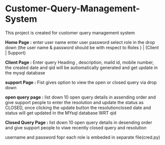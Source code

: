 # Customer-Query-Management-System
This project is created for customer query management system


**Home Page :**
enter user name
enter user password
select role in the drop down (the user name & password should be with respect to Roles ) | (Client | Support)


**Client Page :**
Enter query Heading , description, maild id, mobile number, the created date and qid will be autiomatically generated and get update in the mysql database


**support Page :**
Fist gives option to view the open or closed query via drop down


**open query page :**
list down 10 open query details in assending order and give support people to enter the resolution and update the status as CLOSED, once clicking the update button the resolutionclosed date and status will get updated in the MYsql database WRT qid


**Closed Query Page :**
list down 10 open query details in desending order and give support people to viwe recently closed query and resolution


username and password fopr each role is embeded in separate file(cred.py)

